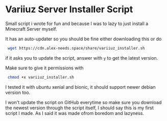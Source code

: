 # Variiuz Server Installer Script
Small script i wrote for fun and because I was to lazy to just install a Minecraft Server myself.

It has an auto-updater so you should be fine either downloading this or do
```bash
 wget https://cdn.alex-needs.space/share/variiuz_installer.sh
```
if it asks you to update the script, answer with `y` to get the latest version.

Make sure to give it permissions with

```bash
 chmod +x variiuz_installer.sh
```

I tested it with ubuntu xenial and bionic, it should support newer debian version too.

I won't update the script on GitHub everytime so make sure you download the newest version through the script itself,
I should say this is my first script I made. As I said it was made ofrom boredom and lazyness.


